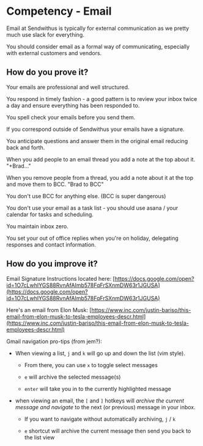 # Competency - Email

Email at Sendwithus is typically for external communication as we pretty much use slack for everything.

You should consider email as a formal way of communicating, especially with external customers and vendors.

## How do you prove it?

Your emails are professional and well structured.  

You respond in timely fashion - a good pattern is to review your inbox twice a day and ensure everything has been responded to.

You spell check your emails before you send them.

If you correspond outside of Sendwithus your emails have a signature.

You anticipate questions and answer them in the original email reducing back and forth.

When you add people to an email thread you add a note at the top about it.  "+Brad..."

When you remove people from a thread, you add a note about it at the top and move them to BCC.  "Brad to BCC"

You don't use BCC for anything else. (BCC is super dangerous) 

You don't use your email as a task list - you should use asana / your calendar for tasks and scheduling.

You maintain inbox zero. 

You set your out of office replies when you're on holiday, delegating responses and contact information.

## How do you improve it?

Email Signature Instructions located here: [https://docs.google.com/open?id=1O7cLwhIYGS88RvnAfAImb578FqFrSXnmDW63r1JGUSA](https://docs.google.com/open?id=1O7cLwhIYGS88RvnAfAImb578FqFrSXnmDW63r1JGUSA) 

Here's an email from Elon Musk: [https://www.inc.com/justin-bariso/this-email-from-elon-musk-to-tesla-employees-descr.html](https://www.inc.com/justin-bariso/this-email-from-elon-musk-to-tesla-employees-descr.html)

Gmail navigation pro-tips (from jem?): 

* When viewing a list, `j` and `k` will go up and down the list (vim style).

    * From there, you can use `x` to toggle select messages

    * `e` will archive the selected message(s)

    * `enter` will take you in to the currently highlighted message

* when viewing an email, the `[` and `]` hotkeys will *archive the current message and navigate* to the next (or previous) message in your inbox. 

    * If you want to navigate without automatically archiving, `j` / `k`

    * `e` shortcut will archive the current message then send you back to the list view

